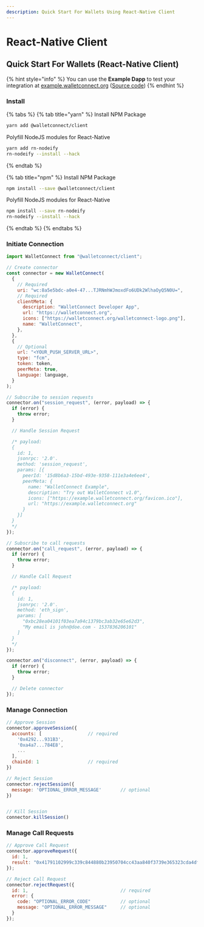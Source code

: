 ```yaml
---
description: Quick Start For Wallets Using React-Native Client
---
```


# React-Native Client

## Quick Start For Wallets \(React-Native Client\)

{% hint style="info" %}
You can use the **Example Dapp** to test your integration at [example.walletconnect.org](https://example.walletconnect.org) \([Source code](https://github.com/WalletConnect/walletconnect-example-dapp)\)
{% endhint %}

### Install

{% tabs %}
{% tab title="yarn" %}
Install NPM Package

```bash
yarn add @walletconnect/client
```

Polyfill NodeJS modules for React-Native

```bash
yarn add rn-nodeify
rn-nodeify --install --hack
```
{% endtab %}

{% tab title="npm" %}
Install NPM Package

```bash
npm install --save @walletconnect/client
```

Polyfill NodeJS modules for React-Native

```bash
npm install --save rn-nodeify
rn-nodeify --install --hack
```
{% endtab %}
{% endtabs %}

### Initiate Connection

```javascript
import WalletConnect from "@walletconnect/client";

// Create connector
const connector = new WalletConnect(
  {
    // Required
    uri: "wc:8a5e5bdc-a0e4-47...TJRNmhWJmoxdFo6UDk2WlhaOyQ5N0U=",
    // Required
    clientMeta: {
      description: "WalletConnect Developer App",
      url: "https://walletconnect.org",
      icons: ["https://walletconnect.org/walletconnect-logo.png"],
      name: "WalletConnect",
    },
  },
  {
    // Optional
    url: "<YOUR_PUSH_SERVER_URL>",
    type: "fcm",
    token: token,
    peerMeta: true,
    language: language,
  }
);

// Subscribe to session requests
connector.on("session_request", (error, payload) => {
  if (error) {
    throw error;
  }

  // Handle Session Request

  /* payload:
  {
    id: 1,
    jsonrpc: '2.0'.
    method: 'session_request',
    params: [{
      peerId: '15d8b6a3-15bd-493e-9358-111e3a4e6ee4',
      peerMeta: {
        name: "WalletConnect Example",
        description: "Try out WalletConnect v1.0",
        icons: ["https://example.walletconnect.org/favicon.ico"],
        url: "https://example.walletconnect.org"
      }
    }]
  }
  */
});

// Subscribe to call requests
connector.on("call_request", (error, payload) => {
  if (error) {
    throw error;
  }

  // Handle Call Request

  /* payload:
  {
    id: 1,
    jsonrpc: '2.0'.
    method: 'eth_sign',
    params: [
      "0xbc28ea04101f03ea7a94c1379bc3ab32e65e62d3",
      "My email is john@doe.com - 1537836206101"
    ]
  }
  */
});

connector.on("disconnect", (error, payload) => {
  if (error) {
    throw error;
  }

  // Delete connector
});
```

### Manage Connection

```javascript
// Approve Session
connector.approveSession({
  accounts: [                 // required
    '0x4292...931B3',
    '0xa4a7...784E8',
    ...
  ],
  chainId: 1                  // required
})

// Reject Session
connector.rejectSession({
  message: 'OPTIONAL_ERROR_MESSAGE'       // optional
})


// Kill Session
connector.killSession()
```

### Manage Call Requests

```javascript
// Approve Call Request
connector.approveRequest({
  id: 1,
  result: "0x41791102999c339c844880b23950704cc43aa840f3739e365323cda4dfa89e7a"
});

// Reject Call Request
connector.rejectRequest({
  id: 1,                                  // required
  error: {
    code: "OPTIONAL_ERROR_CODE"           // optional
    message: "OPTIONAL_ERROR_MESSAGE"     // optional
  }
});
```

